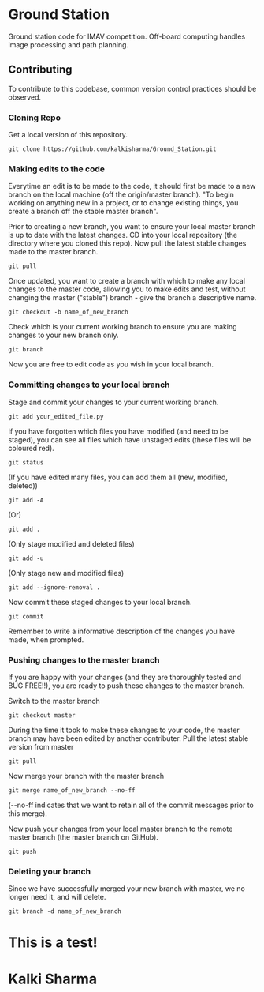 # Ground Station

Ground station code for IMAV competition. Off-board computing handles image processing and path planning.

## Contributing

To contribute to this codebase, common version control practices should be observed.

### Cloning Repo
Get a local version of this repository.
```
git clone https://github.com/kalkisharma/Ground_Station.git
```

### Making edits to the code
Everytime an edit is to be made to the code, it should first be made to a new branch on the local machine (off the origin/master branch). "To begin working on anything new in a project, or to change existing things, you create a branch off the stable master branch".

Prior to creating a new branch, you want to ensure your local master branch is up to date with the latest changes. CD into your local repository (the directory where you cloned this repo). Now pull the latest stable changes made to the master branch.
```
git pull
```

Once updated, you want to create a branch with which to make any local changes to the master code, allowing you to make edits and test, without changing the master ("stable") branch - give the branch a descriptive name.
```
git checkout -b name_of_new_branch
```

Check which is your current working branch to ensure you are making changes to your new branch only.
```
git branch
```

Now you are free to edit code as you wish in your local branch.


### Committing changes to your local branch
Stage and commit your changes to your current working branch.
```
git add your_edited_file.py
```

If you have forgotten which files you have modified (and need to be staged), you can see all files which have unstaged edits (these files will be coloured red).
```
git status
```

(If you have edited many files, you can add them all (new, modified, deleted))
```
git add -A
```
(Or)
```
git add .
```
(Only stage modified and deleted files)
```
git add -u
```
(Only stage new and modified files)
```
git add --ignore-removal .
```

Now commit these staged changes to your local branch.
```
git commit
```
Remember to write a informative description of the changes you have made, when prompted.
 
### Pushing changes to the master branch
If you are happy with your changes (and they are thoroughly tested and BUG FREE!!), you are ready to push these changes to the master branch.

Switch to the master branch
```
git checkout master
```

During the time it took to make these changes to your code, the master branch may have been edited by another contributer. Pull the latest stable version from master
```
git pull
```

Now merge your branch with the master branch
```
git merge name_of_new_branch --no-ff
```
(--no-ff indicates that we want to retain all of the commit messages prior to this merge).

Now push your changes from your local master branch to the remote master branch (the master branch on GitHub).
```
git push
```

### Deleting your branch
Since we have successfully merged your new branch with master, we no longer need it, and will delete.
```
git branch -d name_of_new_branch
```
# This is a test!
# Kalki Sharma

